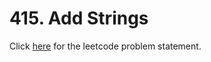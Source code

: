 # 415. Add Strings

Click [here](https://leetcode.com/problems/add-strings/) for the leetcode problem statement.
